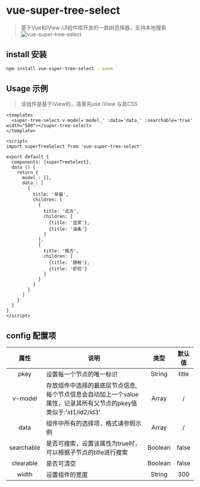 # vue-super-tree-select

> 基于Vue和iView-UI组件库开发的一款树选择器，支持本地搜索
![vue-super-tree-select](https://github.com/FFFFF1/vue-super-tree-select/blob/master/demo.svg)
## install 安装
``` bash
npm install vue-super-tree-select --save
```
## Usage 示例
> 该组件是基于iView的，请事先use iView 与其CSS
``` vue
<template>
  <super-tree-select v-model='model_' :data='data_' :searchable='true' width="500"></super-tree-select>
</template>

<script>
import superTreeSelect from 'vue-super-tree-select'

export default {
  components: {superTreeSelect},
  data () {
    return {
      model_: [],
      data_: [
        {
          title: '早餐',
          children: [
            {
              title: '北方',
              children: [
                {title: '豆浆'},
                {title: '油条'}
              ]
            },
            {
              title: '南方',
              children: [
                {title: '肠粉'},
                {title: '虾饺'}
              ]
            }
          ]
        }
      ]
    }
  }
}
</script>

```
## config 配置项
| 属性 | 说明 | 类型 | 默认值 |
:-------: | -------  |  :-------:  |  :-------:
| pkey | 设置每一个节点的唯一标识 | String | title
| v-model | 存放组件中选择的最底层节点信息,每个节点信息会自动加上一个value属性，记录其所有父节点的pkey值类似于:'id1/id2/id3' | Array | /|
| data | 组件中所有的选择项，格式请参照示例 | Array | /|
| searchable | 是否可搜索，设置该属性为true时，可以根据子节点的title进行搜索 | Boolean | false |
| clearable | 是否可清空 | Boolean | false |
| width | 设置组件的宽度 | String | 300 |
